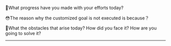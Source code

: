 🧐What progress have you made with your efforts today?


😳The reason why the customized goal is not executed is because？


🤔What the obstacles that arise today? How did you face it? How are you going to solve it?


---